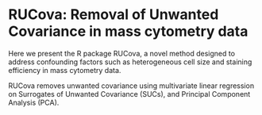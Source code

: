 # RUCova: Removal of Unwanted Covariance in mass cytometry data
Here we present the R package RUCova, a novel method designed to address confounding factors such as heterogeneous cell size and staining efficiency in mass cytometry data. 

RUCova  removes unwanted covariance using multivariate linear regression on Surrogates of Unwanted Covariance (SUCs), and Principal Component Analysis (PCA). 
